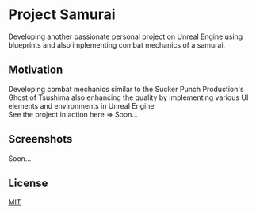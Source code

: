 # Project Samurai
Developing another passionate personal project on Unreal Engine using blueprints and also implementing combat mechanics of a samurai.

## Motivation
Developing combat mechanics similar to the Sucker Punch Production's Ghost of Tsushima also enhancing the quality by implementing various UI elements and environments in Unreal Engine<br>
See the project in action here => Soon...

## Screenshots
Soon...

## License
[MIT](https://choosealicense.com/licenses/mit/)
